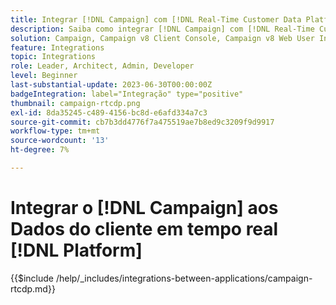 ```yaml
---
title: Integrar [!DNL Campaign] com [!DNL Real-Time Customer Data Platform]
description: Saiba como integrar [!DNL Campaign] com [!DNL Real-Time Customer Data Platform].
solution: Campaign, Campaign v8 Client Console, Campaign v8 Web User Interface, Real-Time Customer Data Platform
feature: Integrations
topic: Integrations
role: Leader, Architect, Admin, Developer
level: Beginner
last-substantial-update: 2023-06-30T00:00:00Z
badgeIntegration: label="Integração" type="positive"
thumbnail: campaign-rtcdp.png
exl-id: 8da35245-c489-4156-bc8d-e6afd334a7c3
source-git-commit: cb7b3dd4776f7a475519ae7b8ed9c3209f9d9917
workflow-type: tm+mt
source-wordcount: '13'
ht-degree: 7%

---
```


# Integrar o [!DNL Campaign] aos Dados do cliente em tempo real [!DNL Platform]

{{$include /help/_includes/integrations-between-applications/campaign-rtcdp.md}}
